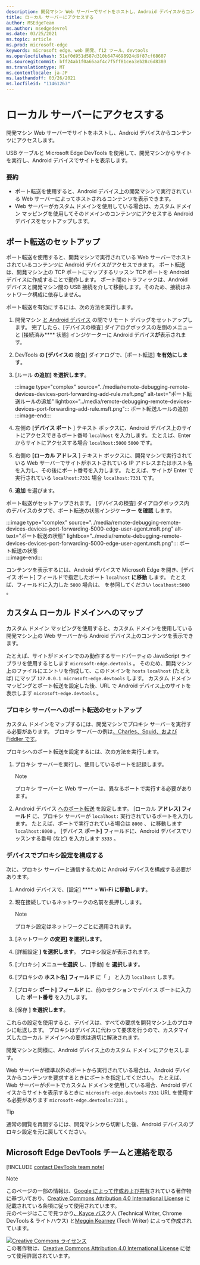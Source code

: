 ```yaml
---
description: 開発マシン Web サーバーでサイトをホストし、Android デバイスからコンテンツにアクセスします。
title: ローカル サーバーにアクセスする
author: MSEdgeTeam
ms.author: msedgedevrel
ms.date: 03/25/2021
ms.topic: article
ms.prod: microsoft-edge
keywords: microsoft edge、web 開発、f12 ツール、devtools
ms.openlocfilehash: 51ef0d951d587d310b6474698924d9f87cf68607
ms.sourcegitcommit: bff24ab1f0a66aaf4c7f5ff81cea3eb28c6d8380
ms.translationtype: MT
ms.contentlocale: ja-JP
ms.lasthandoff: 03/26/2021
ms.locfileid: "11461263"
---
```

<!-- Copyright Kayce Basques 

   Licensed under the Apache License, Version 2.0 (the "License");
   you may not use this file except in compliance with the License.
   You may obtain a copy of the License at

       https://www.apache.org/licenses/LICENSE-2.0

   Unless required by applicable law or agreed to in writing, software
   distributed under the License is distributed on an "AS IS" BASIS,
   WITHOUT WARRANTIES OR CONDITIONS OF ANY KIND, either express or implied.
   See the License for the specific language governing permissions and
   limitations under the License.  -->  
# <a name="access-local-servers"></a>ローカル サーバーにアクセスする  

開発マシン Web サーバーでサイトをホストし、Android デバイスからコンテンツにアクセスします。  

USB ケーブルと Microsoft Edge DevTools を使用して、開発マシンからサイトを実行し、Android デバイスでサイトを表示します。  

### <a name="summary"></a>要約  

*   ポート転送を使用すると、Android デバイス上の開発マシンで実行されている Web サーバーによってホストされるコンテンツを表示できます。  
*   Web サーバーがカスタム ドメインを使用している場合は、カスタム ドメイン マッピングを使用してそのドメインのコンテンツにアクセスする Android デバイスをセットアップします。  

## <a name="set-up-port-forwarding"></a>ポート転送のセットアップ  

ポート転送を使用すると、開発マシンで実行されている Web サーバーでホストされているコンテンツに Android デバイスがアクセスできます。  ポート転送は、開発マシン上の TCP ポートにマップするリッスン TCP ポートを Android デバイスに作成することで動作します。  ポート間のトラフィックは、Android デバイスと開発マシン間の USB 接続を介して移動します。そのため、接続はネットワーク構成に依存しません。  

ポート転送を有効にするには、次の方法を実行します。  

1.  開発マシン [と Android デバイス][RemoteDebuggingGettingStarted] の間でリモート デバッグをセットアップします。  完了したら、[デバイスの検査] ダイアログボックスの左側のメニューと [接続済み**** 状態] インジケーターに Android デバイス**が**表示されます。  
1.  DevTools **の [デバイスの** 検査] ダイアログで、[ポート転送] **を有効にします**。  
1.  [ルール **の追加] を選択します**。  
    
    :::image type="complex" source="../media/remote-debugging-remote-devices-devices-port-forwarding-add-rule.msft.png" alt-text="ポート転送ルールの追加" lightbox="../media/remote-debugging-remote-devices-devices-port-forwarding-add-rule.msft.png":::
       ポート転送ルールの追加  
    :::image-end:::  
    
1.  左側の **[デバイス ポート** ] テキスト ボックスに、Android デバイス上のサイトにアクセスできるポート番号 `localhost` を入力します。  たとえば、Enter からサイトにアクセスする場合 `localhost:5000` `5000` です。  
1.  右側の **[ローカル アドレス** ] テキスト ボックスに、開発マシンで実行されている Web サーバーでサイトがホストされている IP アドレスまたはホスト名を入力し、その後にポート番号を入力します。  たとえば、サイトが Enter で実行されている `localhost:7331` 場合 `localhost:7331` です。  
1.  **追加** を選びます。  
    
ポート転送がセットアップされます。  [デバイスの検査] ダイアログボックス内のデバイスのタブで、ポート転送の状態インジケーター **を確認** します。  

:::image type="complex" source="../media/remote-debugging-remote-devices-devices-port-forwarding-5000-edge-user-agent.msft.png" alt-text="ポート転送の状態" lightbox="../media/remote-debugging-remote-devices-devices-port-forwarding-5000-edge-user-agent.msft.png":::
   ポート転送の状態  
:::image-end:::  

コンテンツを表示するには、Android デバイスで Microsoft Edge を開き、[デバイス ポート] フィールドで指定したポート `localhost` **に移動** します。  たとえば、フィールドに入力した `5000` 場合は、 を参照してください `localhost:5000` 。  

## <a name="map-to-custom-local-domains"></a>カスタム ローカル ドメインへのマップ  

カスタム ドメイン マッピングを使用すると、カスタム ドメインを使用している開発マシン上の Web サーバーから Android デバイス上のコンテンツを表示できます。  

たとえば、サイトがドメインでのみ動作するサードパーティの JavaScript ライブラリを使用するとします `microsoft-edge.devtools` 。  そのため、開発マシン上のファイルにエントリを作成して、このドメインを `hosts` `localhost` \(たとえば\) にマップ `127.0.0.1 microsoft-edge.devtools` します。  カスタム ドメイン マッピングとポート転送を設定した後、URL で Android デバイス上のサイトを表示します `microsoft-edge.devtools` 。  

### <a name="set-up-port-forwarding-to-proxy-server"></a>プロキシ サーバーへのポート転送のセットアップ  

カスタム ドメインをマップするには、開発マシンでプロキシ サーバーを実行する必要があります。  プロキシ サーバーの例は[、Charles、Squid、][CharlesWebDebuggingProxy][および Fiddler です][FiddlerWebDebuggingProxy]。 [][SquidOptimisingWebDelivery]  

プロキシへのポート転送を設定するには、次の方法を実行します。  

1.  プロキシ サーバーを実行し、使用しているポートを記録します。  
    
    > [!NOTE]
    > プロキシ サーバーと Web サーバーは、異なるポートで実行する必要があります。  
    
1.  Android デバイス [へのポート転送](#set-up-port-forwarding) を設定します。  [ローカル **アドレス] フィールド** に、プロキシ サーバーが `localhost:` 実行されているポートを入力します。  たとえば、ポートで実行されている場合は `8000` 、 に移動します `localhost:8000` 。  [デバイス **ポート]** フィールドに、Android デバイスでリッスンする番号 (など) を入力します `3333` 。  
    
### <a name="configure-proxy-settings-on-your-device"></a>デバイスでプロキシ設定を構成する  

次に、プロキシ サーバーと通信するために Android デバイスを構成する必要があります。  

1.  Android デバイスで、[設定] ****  >  **Wi-Fi に移動します**。  
1.  現在接続しているネットワークの名前を長押しします。  
    
    > [!NOTE]
    > プロキシ設定はネットワークごとに適用されます。  
    
1.  [ネットワーク **の変更] を選択します**。  
1.  [詳細設定 **] を選択します**。  プロキシ設定が表示されます。  
1.  [プロキシ] **メニューを選択** し、[手動] を **選択します**。  
1.  [プロキシの **ホスト名] フィールド** に「 」 と入力 `localhost` します。  
1.  [プロキシ **ポート] フィールド** に、前のセクションでデバイス ポートに入力した **ポート番号** を入力します。  
1.  [保存 **] を選択します**。  
    
これらの設定を使用すると、デバイスは、すべての要求を開発マシン上のプロキシに転送します。  プロキシはデバイスに代わって要求を行うので、カスタマイズしたローカル ドメインへの要求は適切に解決されます。  

開発マシンと同様に、Android デバイス上のカスタム ドメインにアクセスします。  

Web サーバーが標準以外のポートから実行されている場合は、Android デバイスからコンテンツを要求するときにポートを指定してください。  たとえば、Web サーバーがポートでカスタム ドメインを使用している場合、Android デバイスからサイトを表示するときに `microsoft-edge.devtools` `7331` URL を使用する必要があります `microsoft-edge.devtools:7331` 。  

> [!TIP]
> 通常の閲覧を再開するには、開発マシンから切断した後、Android デバイスのプロキシ設定を元に戻してください。  

## <a name="getting-in-touch-with-the-microsoft-edge-devtools-team"></a>Microsoft Edge DevTools チームと連絡を取る  

[!INCLUDE [contact DevTools team note](../includes/contact-devtools-team-note.md)]  

<!-- links -->  

[RemoteDebuggingGettingStarted]: ./index.md "Android デバイスのリモート デバッグの開始|Microsoft Docs"  

[CharlesWebDebuggingProxy]: https://www.charlesproxy.com "Charles Web デバッグ プロキシ"  

[SquidOptimisingWebDelivery]: https://www.squid-cache.org "squid : Web 配信の最適化"  

[FiddlerWebDebuggingProxy]: https://www.telerik.com/fiddler "Fiddler - 無料の Web デバッグ プロキシ"  

> [!NOTE]
> このページの一部の情報は、[Google によって作成および共有][GoogleSitePolicies]されている著作物に基づいており、[Creative Commons Attribution 4.0 International License][CCA4IL] に記載されている条項に従って使用されています。  
> 元のページはここで[](https://developers.google.com/web/tools/chrome-devtools/remote-debugging/local-server)見つかり[、Kayce バス][KayceBasques]ク人 \(Technical Writer, Chrome DevTools \& ライトハウス\) と[Meggin Kearney][MegginKearney] \(Tech Writer\) によって作成されています。  

[![Creative Commons ライセンス][CCby4Image]][CCA4IL]  
この著作物は、[Creative Commons Attribution 4.0 International License][CCA4IL] に従って使用許諾されています。  

[CCA4IL]: https://creativecommons.org/licenses/by/4.0  
[CCby4Image]: https://i.creativecommons.org/l/by/4.0/88x31.png  
[GoogleSitePolicies]: https://developers.google.com/terms/site-policies  
[KayceBasques]: https://developers.google.com/web/resources/contributors/kaycebasques  
[MegginKearney]: https://developers.google.com/web/resources/contributors/megginkearney  
